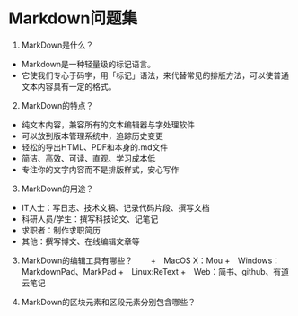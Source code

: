 # Markdown问题集

1. MarkDown是什么？  
+ Markdown是一种轻量级的标记语言。
+ 它使我们专心于码字，用「标记」语法，来代替常见的排版方法，可以使普通文本内容具有一定的格式。
2. MarkDown的特点？  
+ 纯文本内容，兼容所有的文本编辑器与字处理软件
+ 可以放到版本管理系统中，追踪历史变更
+ 轻松的导出HTML、PDF和本身的.md文件
+ 简洁、高效、可读、直观、学习成本低
+ 专注你的文字内容而不是排版样式，安心写作
3. MarkDown的用途？  
+ IT人士：写日志、技术文稿、记录代码片段、撰写文档
+ 科研人员/学生：撰写科技论文、记笔记
+ 求职者：制作求职简历
+ 其他：撰写博文、在线编辑文章等
3. MarkDown的编辑工具有哪些？　　
+　MacOS X：Mou
+　Windows：MarkdownPad、MarkPad
+　Linux:ReText
+　Web：简书、github、有道云笔记


5. MarkDown的区块元素和区段元素分别包含哪些？
